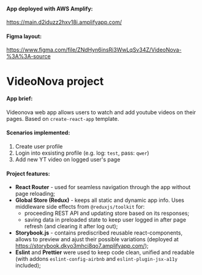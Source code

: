 #### App deployed with AWS Amplify: 
https://main.d2iduzz2hxv18i.amplifyapp.com/

#### Figma layout: 
https://www.figma.com/file/ZNdHyn6insRi3WwLqSv34Z/VideoNova-%3A%3A-source

# VideoNova project 

#### App brief:
Videonova web app allows users to watch and add youtube videos on their pages. Based on `create-react-app` template.
#### Scenarios implemented: 
1. Create user profile
2. Login into exsisting profile (e.g. log: `test`, pass: `qwer`)
3. Add new YT video on logged user's page 
#### Project features:
* **React Router** - used for seamless navigation through the app without page reloading;
* **Global Store (Redux)** - keeps all static and dynamic app info. Uses middleware side effects from `@reduxjs/toolkit` for:
  * proceeding REST API and updating store based on its responses;
  * saving data in preloaded state to keep user logged in after page refresh (and clearing it after log out);
* **Storybook.js** - contains prediscribed reusable react-components, allows to preview and ajust their possible variations (deployed at https://storybook.dkyo3mhci8qo7.amplifyapp.com/);
* **Eslint** and **Prettier** were used to keep code clean, unified and readable (with addons `eslint-config-airbnb` and `eslint-plugin-jsx-a11y` included);


